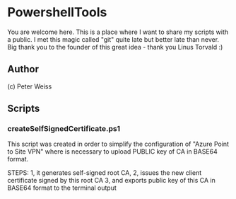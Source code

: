 # PowershellTools
You are welcome here. This is a place where I want to share my scripts with a public. I met this magic called "git" quite late but better late than never. Big thank you to the founder of this great idea - thank you Linus Torvald :)
## Author
(c) Peter Weiss

## Scripts
### createSelfSignedCertificate.ps1
This script was created in order to simplify the configuration of "Azure Point to Site VPN" where is necessary to upload PUBLIC key of CA in BASE64 format. 

STEPS:
1, it generates self-signed root CA, 
2, issues the new client certificate signed by this root CA 
3, and exports public key of this CA in BASE64 format to the terminal output


